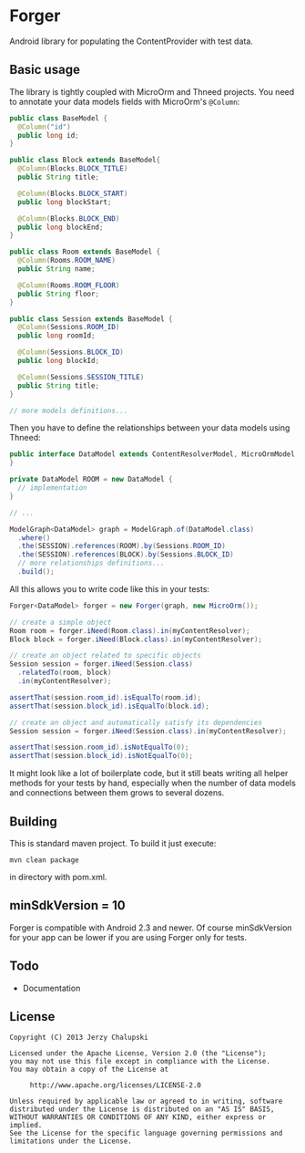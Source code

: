 Forger
======

Android library for populating the ContentProvider with test data.

Basic usage
-----------

The library is tightly coupled with MicroOrm and Thneed projects. You need to annotate your data models fields with MicroOrm's `@Column`:
```java
public class BaseModel {
  @Column("id")
  public long id;
}

public class Block extends BaseModel{
  @Column(Blocks.BLOCK_TITLE)
  public String title;

  @Column(Blocks.BLOCK_START)
  public long blockStart;

  @Column(Blocks.BLOCK_END)
  public long blockEnd;
}

public class Room extends BaseModel {
  @Column(Rooms.ROOM_NAME)
  public String name;

  @Column(Rooms.ROOM_FLOOR)
  public String floor;
}

public class Session extends BaseModel {
  @Column(Sessions.ROOM_ID)
  public long roomId;

  @Column(Sessions.BLOCK_ID)
  public long blockId;

  @Column(Sessions.SESSION_TITLE)
  public String title;
}

// more models definitions...
```

Then you have to define the relationships between your data models using Thneed:
```java
public interface DataModel extends ContentResolverModel, MicroOrmModel {
}

private DataModel ROOM = new DataModel {
  // implementation
}

// ...

ModelGraph<DataModel> graph = ModelGraph.of(DataModel.class)
  .where()
  .the(SESSION).references(ROOM).by(Sessions.ROOM_ID)
  .the(SESSION).references(BLOCK).by(Sessions.BLOCK_ID)
  // more relationships definitions...
  .build();
```

All this allows you to write code like this in your tests:
```java
Forger<DataModel> forger = new Forger(graph, new MicroOrm());

// create a simple object
Room room = forger.iNeed(Room.class).in(myContentResolver);
Block block = forger.iNeed(Block.class).in(myContentResolver);

// create an object related to specific objects
Session session = forger.iNeed(Session.class)
  .relatedTo(room, block)
  .in(myContentResolver);

assertThat(session.room_id).isEqualTo(room.id);
assertThat(session.block_id).isEqualTo(block.id);

// create an object and automatically satisfy its dependencies
Session session = forger.iNeed(Session.class).in(myContentResolver);

assertThat(session.room_id).isNotEqualTo(0);
assertThat(session.block_id).isNotEqualTo(0);
```

It might look like a lot of boilerplate code, but it still beats writing all helper methods for your tests by hand, especially when the number of data models and connections between them grows to several dozens.


Building
--------
This is standard maven project. To build it just execute:
```shell
mvn clean package
```
in directory with pom.xml.

minSdkVersion = 10
------------------
Forger is compatible with Android 2.3 and newer. Of course minSdkVersion for your app can be lower if you are using Forger only for tests.

Todo
----

* Documentation

License
-------

    Copyright (C) 2013 Jerzy Chalupski

    Licensed under the Apache License, Version 2.0 (the "License");
    you may not use this file except in compliance with the License.
    You may obtain a copy of the License at

         http://www.apache.org/licenses/LICENSE-2.0

    Unless required by applicable law or agreed to in writing, software
    distributed under the License is distributed on an "AS IS" BASIS,
    WITHOUT WARRANTIES OR CONDITIONS OF ANY KIND, either express or implied.
    See the License for the specific language governing permissions and
    limitations under the License. 
